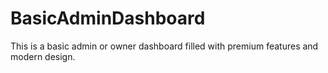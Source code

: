 # BasicAdminDashboard
This is a basic admin or owner dashboard filled with premium features and modern design.
